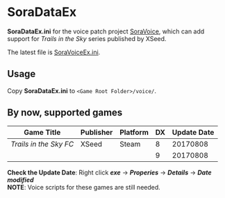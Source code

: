 # SoraDataEx
**SoraDataEx.ini** for the voice patch project [SoraVoice](https://github.com/ZhenjianYang/SoraVoice), which can add support for *Trails in the Sky* series published by XSeed.     

The latest file is [SoraVoiceEx.ini](https://github.com/ZhenjianYang/SoraDataEx/blob/master/SoraDataEx/SoraDataEx.ini).

## Usage
Copy **SoraDataEx.ini** to `<Game Root Folder>/voice/`.   

## By now, supported games
|Game Title                 |Publisher|Platform|DX|Update Date
|---------------------------|---------|--------|--|-----------
|*Trails in the Sky FC*     |XSeed    |Steam   |8 |20170808   
|                           |         |        |9 |20170808   

**Check the Update Date**: Right click ***exe*** -> ***Properies*** -> ***Details*** -> ***Date modified***   
**NOTE**: Voice scripts for these games are still needed. 
